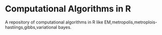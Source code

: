 # Computational Algorithms in R
A repository of computational algorithms in R like EM,metropolis,metroplois-hastiings,gibbs,variational bayes. 
